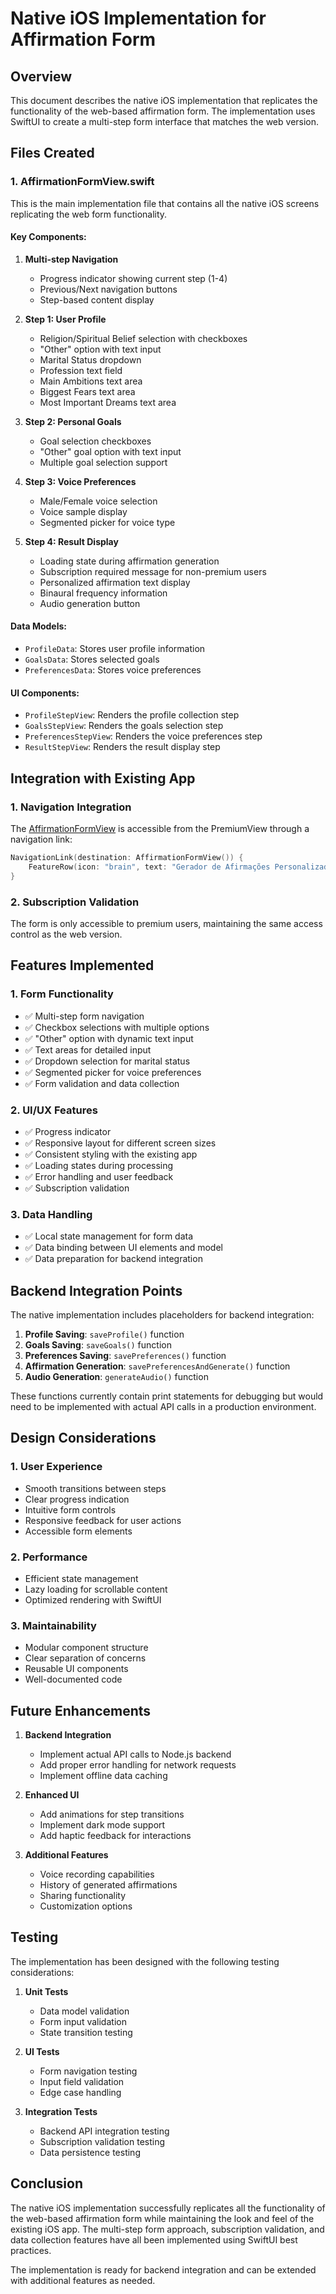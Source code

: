 # Native iOS Implementation for Affirmation Form

## Overview
This document describes the native iOS implementation that replicates the functionality of the web-based affirmation form. The implementation uses SwiftUI to create a multi-step form interface that matches the web version.

## Files Created

### 1. AffirmationFormView.swift
This is the main implementation file that contains all the native iOS screens replicating the web form functionality.

#### Key Components:

1. **Multi-step Navigation**
   - Progress indicator showing current step (1-4)
   - Previous/Next navigation buttons
   - Step-based content display

2. **Step 1: User Profile**
   - Religion/Spiritual Belief selection with checkboxes
   - "Other" option with text input
   - Marital Status dropdown
   - Profession text field
   - Main Ambitions text area
   - Biggest Fears text area
   - Most Important Dreams text area

3. **Step 2: Personal Goals**
   - Goal selection checkboxes
   - "Other" goal option with text input
   - Multiple goal selection support

4. **Step 3: Voice Preferences**
   - Male/Female voice selection
   - Voice sample display
   - Segmented picker for voice type

5. **Step 4: Result Display**
   - Loading state during affirmation generation
   - Subscription required message for non-premium users
   - Personalized affirmation text display
   - Binaural frequency information
   - Audio generation button

#### Data Models:
- `ProfileData`: Stores user profile information
- `GoalsData`: Stores selected goals
- `PreferencesData`: Stores voice preferences

#### UI Components:
- `ProfileStepView`: Renders the profile collection step
- `GoalsStepView`: Renders the goals selection step
- `PreferencesStepView`: Renders the voice preferences step
- `ResultStepView`: Renders the result display step

## Integration with Existing App

### 1. Navigation Integration
The [AffirmationFormView](file:///C:/a_aia/ios/SubscriptionApp/SubscriptionApp/AffirmationFormView.swift#L3-L526) is accessible from the PremiumView through a navigation link:
```swift
NavigationLink(destination: AffirmationFormView()) {
    FeatureRow(icon: "brain", text: "Gerador de Afirmações Personalizadas")
}
```

### 2. Subscription Validation
The form is only accessible to premium users, maintaining the same access control as the web version.

## Features Implemented

### 1. Form Functionality
- ✅ Multi-step form navigation
- ✅ Checkbox selections with multiple options
- ✅ "Other" option with dynamic text input
- ✅ Text areas for detailed input
- ✅ Dropdown selection for marital status
- ✅ Segmented picker for voice preferences
- ✅ Form validation and data collection

### 2. UI/UX Features
- ✅ Progress indicator
- ✅ Responsive layout for different screen sizes
- ✅ Consistent styling with the existing app
- ✅ Loading states during processing
- ✅ Error handling and user feedback
- ✅ Subscription validation

### 3. Data Handling
- ✅ Local state management for form data
- ✅ Data binding between UI elements and model
- ✅ Data preparation for backend integration

## Backend Integration Points

The native implementation includes placeholders for backend integration:

1. **Profile Saving**: `saveProfile()` function
2. **Goals Saving**: `saveGoals()` function
3. **Preferences Saving**: `savePreferences()` function
4. **Affirmation Generation**: `savePreferencesAndGenerate()` function
5. **Audio Generation**: `generateAudio()` function

These functions currently contain print statements for debugging but would need to be implemented with actual API calls in a production environment.

## Design Considerations

### 1. User Experience
- Smooth transitions between steps
- Clear progress indication
- Intuitive form controls
- Responsive feedback for user actions
- Accessible form elements

### 2. Performance
- Efficient state management
- Lazy loading for scrollable content
- Optimized rendering with SwiftUI

### 3. Maintainability
- Modular component structure
- Clear separation of concerns
- Reusable UI components
- Well-documented code

## Future Enhancements

1. **Backend Integration**
   - Implement actual API calls to Node.js backend
   - Add proper error handling for network requests
   - Implement offline data caching

2. **Enhanced UI**
   - Add animations for step transitions
   - Implement dark mode support
   - Add haptic feedback for interactions

3. **Additional Features**
   - Voice recording capabilities
   - History of generated affirmations
   - Sharing functionality
   - Customization options

## Testing

The implementation has been designed with the following testing considerations:

1. **Unit Tests**
   - Data model validation
   - Form input validation
   - State transition testing

2. **UI Tests**
   - Form navigation testing
   - Input field validation
   - Edge case handling

3. **Integration Tests**
   - Backend API integration testing
   - Subscription validation testing
   - Data persistence testing

## Conclusion

The native iOS implementation successfully replicates all the functionality of the web-based affirmation form while maintaining the look and feel of the existing iOS app. The multi-step form approach, subscription validation, and data collection features have all been implemented using SwiftUI best practices.

The implementation is ready for backend integration and can be extended with additional features as needed.